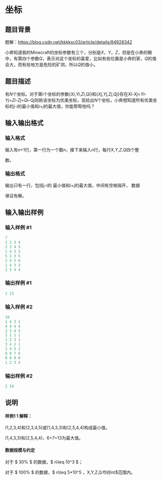 # 坐标

## 题目背景

题解：https://blog.csdn.net/kkkksc03/article/details/84928342

小奔知道我的Minecraft的坐标参数有三个，分别是$X$，$Y$，$Z$，但是在小奔的眼中，有第四个参数$Q$，表示对这个坐标的喜爱，比如有些位置是小奔的家，$Q$的值会大，而有些地方是危险的矿洞，所以$Q$的值小。

## 题目描述

有$N$个坐标。对于第i个坐标的参数{$Xi$,$Yi$,$Zi$,$Qi$}和{$Xj$,$Yj$,$Zj$,$Qj$}存在$Xi$-$Xj$=$Yi$-$Yj$=$Zi$-$Zj$=$Qi$-$Qj$则称该坐标为优美坐标，现给出$N$个坐标，小奔想知道所有优美坐标的$j$-$i$的最小值和$i$+$j$的最大值，你能帮帮他吗？

## 输入输出格式

### 输入格式

输入有$n$+1行，第一行为一个数$n$，接下来输入$n$行，每行$X$,$Y$,$Z$,$Q$四个整

数。

### 输出格式

输出只有一行，包括j-i的 最小值和i+j的最大值，中间有空格隔开， 数据

保证有解。

## 输入输出样例

### 输入样例 #1

```cpp
7
1 2 3 4
2 3 4 5
1 4 3 3
5 2 3 5
2 4 5 6
1 4 3 3
2 5 4 4
```


### 输出样例 #1

```cpp
1 13
```


### 输入样例 #2

```cpp
10
1 4 3 2
4 4 4 4
2 3 4 5
1 1 1 1
1 2 3 1
3 4 2 1
2 4 5 2
8 9 7 6
0 0 0 0
1 2 3 4
```


### 输出样例 #2

```cpp
2 14
```


## 说明

#### 样例1 1 解释：

(1,2,3,4)和(2,3,4,5)或(1,4,3,3)和(2,5,4,4)构成最小值。

(1,4,3,3)和(2,5,4,4)，6+7=13为最大值。

#### 数据规模与约定

对于 $ 30\% $ 的数据，$ n\leq 10^3 $；

对于 $ 100\% $ 的数据，$ n\leq 5*10^5 $，$X$,$Y$,$Z$,$Q$均在$int$范围内。

